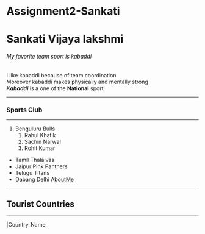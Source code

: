# Assignment2-Sankati
# Sankati Vijaya lakshmi
###### My favorite team sport is kabaddi
I like kabaddi because of team coordination <br> Moreover kabaddi makes physically and mentally strong <br>
***Kabaddi*** is a one of the **National** sport

---

### Sports Club

---
   1. Benguluru Bulls
      1. Rahul Khatik
      2. Sachin Narwal
      6. Rohit Kumar
   - Tamil Thalaivas
   - Jaipur Pink Panthers
   - Telugu Titans
   - Dabang Delhi
[AboutMe](AboutMe.md)


---
## Tourist Countries
---
|Country_Name